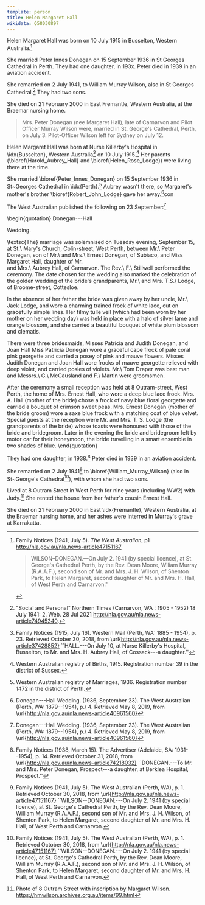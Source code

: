 ```yaml
---
template: person
title: Helen Margaret Hall
wikidata: Q58030897
---
```


Helen Margaret Hall was born on 10 July 1915 in Busselton, Western Australia.[^1]

She married Peter Innes Donegan on 15 September 1936 in St Georges Cathedral in Perth. They had one daughter, in 193x. Peter died in 1939 in an aviation accident.

She remarried on 2 July 1941, to William Murray Wilson, also in St Georges Cathedral.[^2] They had two sons.

She died on 21 February 2000 in East Fremantle, Western Australia, at the Braemar nursing home. 

[^1]: Family Notices (1941, July 5). *The West Australian*, p1
     http://nla.gov.au/nla.news-article47151167

     > WILSON–DONEGAN.—On July 2. 1941 (by special licence), at St. George's Cathedral Perth,
     > by the Rev. Dean Moore, Wiliam Murray (R.A.A.F.), second son of Mr. and Mrs. J. H. Wilson,
     > of Shenton Park, to Helen Margaret, second daughter of Mr. and Mrs. H. Hall, of West Perth and Carnarvon." 

[^2]: "Social and Personal" Northern Times (Carnarvon, WA : 1905 - 1952) 18 July 1941: 2. Web. 28 Jul 2021 <http://nla.gov.au/nla.news-article74945340>. 

> Mrs. Peter Donegan (nee Margaret Hall), late of Carnarvon and Pilot Officer Murray Wilson were,
> married in St. George's Cathedral, Perth, on July 3.
> Pilot-Officer Wilson left for Sydney on July 12.

Helen Margaret Hall was born at Nurse Killerby's Hospital in \idx{Busselton}, Western Australia[^HMHbirthNotice]
on 10 July 1915.[^HMHbirth]
Her parents (\bioref{Harold_Aubrey_Hall} and \bioref{Helen_Rose_Lodge}) were living there at the time.

She married \bioref{Peter_Innes_Donegan} on 15 September 1936 in St~Georges Cathedral in \idx{Perth}.[^MargPeterMarriage]
Aubrey wasn't there, so Margaret's mother's brother \bioref{Robert_John_Lodge} gave her away.[^DoneganHallWedding1936]con

The West Australian published the following on 23 September:[^DoneganHallWedding1936]

\begin{quotation}
Donegan---Hall

Wedding.

\textsc{The} marriage was solemnised on Tuesday evening, September 15, at St.\ Mary's Church, Colin-street, West Perth,
between Mr.\ Peter Donegan, son of Mr.\ and Mrs.\ Ernest Donegan, of Subiaco, and Miss Margaret Hall, daughter of Mr.\
and Mrs.\ Aubrey Hall, of Carnarvon. The Rev.\ F.\ Stillwell performed the ceremony. The date chosen for the wedding
also marked the celebration of the golden wedding of the bride's grandparents, Mr.\ and Mrs. T.S.\ Lodge, of
Broome-street, Cottesloe.

In the absence of her father the bride was given away by her uncle, Mr.\ Jack Lodge, and wore a charming trained frock of
white lace, cut on gracefully simple lines. Her filmy tulle veil (which had been worn by her mother on her wedding day)
was held in place with a halo of silver lame and orange blossom, and she carried a beautiful bouquet of white plum blossom and clematis.

There were three bridesmaids, Misses Patricia and Judith Donegan, and Joan Hall Miss Patricia Donegan wore a graceful cape frock of pale coral pink
georgette and carried a posey of pink and mauve flowers. Misses Judith Donegan and Joan Hall wore frocks of mauve
georgette relieved with deep violet, and carried posies of violets.
Mr.\ Tom Draper was best man and Messrs.\ G.\ McCausland and F.\ Martin were groomsmen.

After the ceremony a small reception was held at 8 Outram-street, West Perth, the home of Mrs. Ernest Hall,
who wore a deep blue lace frock. Mrs. A. Hall (mother of the bride) chose a frock of navy blue floral georgette and carried
a bouquet of crimson sweet peas. Mrs. Ernest Donegan (mother of the bride groom) wore a saxe blue frock with a matching coat of blue velvet.
Special guests at the reception were Mr. and Mrs. T. S. Lodge (the grandparents of the bride) whose toasts were honoured
with those of the bride and bridegroom. Later in the evening the bride and bridegroom left by motor car for their honeymoon,
the bride travelling in a smart ensemble in two shades of blue.
\end{quotation}

They had one daughter, in 1938.[^JHBirthNotice]
Peter died in 1939 in an aviation accident.

She remarried on 2 July 1941[^MurrayMargMarriageNotice] to \bioref{William_Murray_Wilson}
(also in St~George's Cathedral[^MurrayMargMarriageNotice]), with whom she had two sons.

Lived at 8 Outram Street in West Perth for nine years (including WW2) with Judy.[^OutramStPhoto]
She rented the house from her father's cousin Ernest Hall.

She died on 21 February 2000 in East \idx{Fremantle}, Western Australia, at the Braemar nursing home,
and her ashes were interred in Murray's grave at Karrakatta.

[^OutramStPhoto]:
	Photo of 8 Outram Street with inscription by Margaret Wilson.
	https://hmwilson.archives.org.au/items/99.html

[^HMHbirth]:
	Western Australian registry of Births, 1915. Registration number 39 in the district of Sussex.

[^HMHbirthNotice]:
	Family Notices (1915, July 16). Western Mail (Perth, WA: 1885 - 1954), p. 23.
	Retrieved October 30, 2018, from \url{http://nla.gov.au/nla.news-article37428852}
	``HALL.---On July 10, at Nurse Killerby's Hospital, Busselton, to Mr. and Mrs. H. Aubrey Hall, of Cossack---a daughter.''

[^MargPeterMarriage]:
	Western Australian registry of Marriages, 1936. Registration number 1472 in the district of Perth.

[^DoneganHallWedding1936]:
	Donegan---Hall Wedding. (1936, September 23). The West Australian (Perth, WA: 1879--1954), p.\ 4.
	Retrieved May 8, 2019, from \url{http://nla.gov.au/nla.news-article40961560}

[^MurrayMargMarriageNotice]:
    Family Notices (1941, July 5). The West Australian (Perth, WA), p. 1.
    Retrieved October 30, 2018, from \url{http://nla.gov.au/nla.news-article47151167}
    ``WILSON--DONEGAN.---On July 2. 1941 (by special licence), at St. George's Cathedral Perth, by the Rev. Dean Moore,
    William Murray (R.A.A.F.), second son of Mr. and Mrs. J. H. Wilson, of Shenton Park,
    to Helen Margaret, second daughter of Mr. and Mrs. H. Hall, of West Perth and Carnarvon.

[^JHBirthNotice]:
    Family Notices (1938, March 15). The Advertiser (Adelaide, SA: 1931--1954), p. 14.
    Retrieved October 31, 2018, from \url{http://nla.gov.au/nla.news-article74218032}
    ``DONEGAN.---To Mr. and Mrs. Peter Donegan, Prospect---a daughter, at Berklea Hospital, Prospect.''
